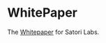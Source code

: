 # WhitePaper
The <a href="https://docs.satoribrc.com/" target="_blank">Whitepaper</a> for Satori Labs.
